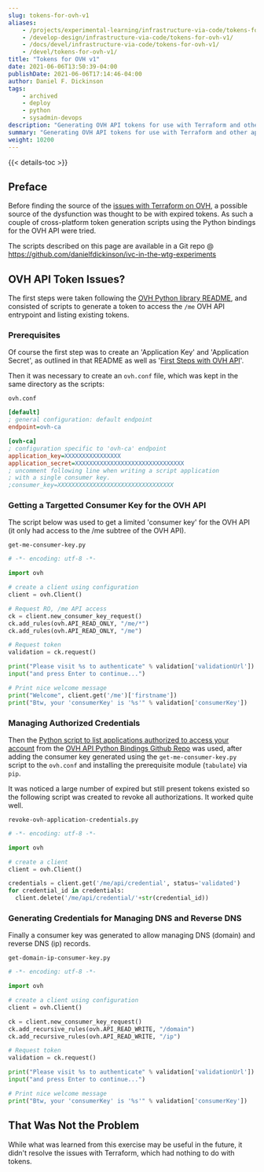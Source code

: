 ```yaml
---
slug: tokens-for-ovh-v1
aliases:
    - /projects/experimental-learning/infrastructure-via-code/tokens-for-ovh-v1/
    - /develop-design/infrastructure-via-code/tokens-for-ovh-v1/
    - /docs/devel/infrastructure-via-code/tokens-for-ovh-v1/
    - /devel/tokens-for-ovh-v1/
title: "Tokens for OVH v1"
date: 2021-06-06T13:50:39-04:00
publishDate: 2021-06-06T17:14:46-04:00
author: Daniel F. Dickinson
tags:
    - archived
    - deploy
    - python
    - sysadmin-devops
description: "Generating OVH API tokens for use with Terraform and other applications."
summary: "Generating OVH API tokens for use with Terraform and other applications."
weight: 10200
---
```


{{< details-toc >}}

## Preface

Before finding the source of the [issues with Terraform on OVH](https://www.danielfdickinson.ca/blog/terraforming-with-ovh-is-not-paradise/), a possible source of the dysfunction was thought to be with expired tokens. As such a couple of cross-platform token generation scripts using the Python bindings for the OVH API were tried.

The scripts described on this page are available in a Git repo @ <https://github.com/danielfdickinson/ivc-in-the-wtg-experiments>

## OVH API Token Issues?

The first steps were taken following the [OVH Python library README](https://github.com/ovh/python-ovh/blob/master/README.rst), and consisted of scripts to generate a token to access the ``/me`` OVH API entrypoint and listing existing tokens.

### Prerequisites

Of course the first step was to create an 'Application Key' and 'Application Secret', as outlined in that README as well as '[First Steps with OVH API](https://help.ovhcloud.com/csm/en-ca-api-getting-started-ovhcloud-api?id=kb_article_view&sysparm_article=KB0029722)'.

Then it was necessary to create an ``ovh.conf`` file, which was kept in the same directory as the scripts:

``ovh.conf``

```ini
[default]
; general configuration: default endpoint
endpoint=ovh-ca

[ovh-ca]
; configuration specific to 'ovh-ca' endpoint
application_key=XXXXXXXXXXXXXXXX
application_secret=XXXXXXXXXXXXXXXXXXXXXXXXXXXXXXX
; uncomment following line when writing a script application
; with a single consumer key.
;consumer_key=XXXXXXXXXXXXXXXXXXXXXXXXXXXXXXXXX

```

### Getting a Targetted Consumer Key for the OVH API

The script below was used to get a limited 'consumer key' for the OVH API (it only had access to the /me subtree of the OVH API).

``get-me-consumer-key.py``

```python
# -*- encoding: utf-8 -*-

import ovh

# create a client using configuration
client = ovh.Client()

# Request RO, /me API access
ck = client.new_consumer_key_request()
ck.add_rules(ovh.API_READ_ONLY, "/me/*")
ck.add_rules(ovh.API_READ_ONLY, "/me")

# Request token
validation = ck.request()

print("Please visit %s to authenticate" % validation['validationUrl'])
input("and press Enter to continue...")

# Print nice welcome message
print("Welcome", client.get('/me')['firstname'])
print("Btw, your 'consumerKey' is '%s'" % validation['consumerKey'])
```

### Managing Authorized Credentials

Then the [Python script to list applications authorized to access your account](https://github.com/ovh/python-ovh#list-application-authorized-to-access-your-account) from the [OVH API Python Bindings Github Repo](https://github.com/ovh/python-ovh) was used, after adding the consumer key generated using the ``get-me-consumer-key.py`` script to the ``ovh.conf`` and installing the prerequisite module (``tabulate``) via ``pip``.

It was noticed a large number of expired but still present tokens existed so the following script was created to revoke all authorizations. It worked quite well.

``revoke-ovh-application-credentials.py``

```python
# -*- encoding: utf-8 -*-

import ovh

# create a client
client = ovh.Client()

credentials = client.get('/me/api/credential', status='validated')
for credential_id in credentials:
  client.delete('/me/api/credential/'+str(credential_id))

```

### Generating Credentials for Managing DNS and Reverse DNS

Finally a consumer key was generated to allow managing DNS (domain) and reverse DNS (ip) records.

``get-domain-ip-consumer-key.py``

```python
# -*- encoding: utf-8 -*-

import ovh

# create a client using configuration
client = ovh.Client()

ck = client.new_consumer_key_request()
ck.add_recursive_rules(ovh.API_READ_WRITE, "/domain")
ck.add_recursive_rules(ovh.API_READ_WRITE, "/ip")

# Request token
validation = ck.request()

print("Please visit %s to authenticate" % validation['validationUrl'])
input("and press Enter to continue...")

# Print nice welcome message
print("Btw, your 'consumerKey' is '%s'" % validation['consumerKey'])

```

## That Was Not the Problem

While what was learned from this exercise may be useful in the future, it didn't resolve the issues with Terraform, which had nothing to do with tokens.
